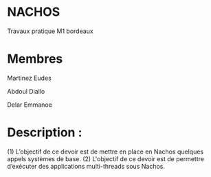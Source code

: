 # NACHOS
Travaux pratique M1 bordeaux

# Membres
Martinez Eudes

Abdoul Diallo

Delar Emmanoe

# Description :

(1) L’objectif de ce devoir est de mettre en place en Nachos quelques appels systèmes de base.
(2) L'objectif de ce devoir est de permettre d’exécuter des applications multi-threads sous Nachos.
